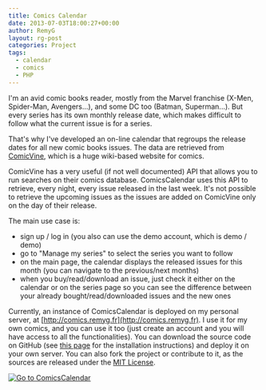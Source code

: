 ```yaml
---
title: Comics Calendar
date: 2013-07-03T18:00:27+00:00
author: RemyG
layout: rg-post
categories: Project
tags:
  - calendar
  - comics
  - PHP
---
```


I'm an avid comic books reader, mostly from the Marvel franchise (X-Men, Spider-Man, Avengers...), and some DC too (Batman, Superman...). But every series has its own monthly release date, which makes difficult to follow what the current issue is for a series.

That's why I've developed an on-line calendar that regroups the release dates for all new comic books issues. The data are retrieved from [ComicVine](http://www.comicvine.com), which is a huge wiki-based website for comics.

<!--more-->

ComicVine has a very useful (if not well documented) API that allows you to run searches on their comics database. ComicsCalendar uses this API to retrieve, every night, every issue released in the last week. It's not possible to retrieve the upcoming issues as the issues are added on ComicVine only on the day of their release.

The main use case is:
* sign up / log in (you also can use the demo account, which is demo / demo)
* go to "Manage my series" to select the series you want to follow
* on the main page, the calendar displays the released issues for this month (you can navigate to the previous/next months)
* when you buy/read/download an issue, just check it either on the calendar or on the series page so you can see the difference between your already bought/read/downloaded issues and the new ones

Currently, an instance of ComicsCalendar is deployed on my personal server, at [http://comics.remyg.fr](http://comics.remyg.fr). I use it for my own comics, and you can use it too (just create an account and you will have access to all the functionalities). You can download the source code on GitHub (see [this page](/projects/comicscalendar/) for the installation instructions) and deploy it on your own server. You can also fork the project or contribute to it, as the sources are released under the [MIT License](http://opensource.org/licenses/MIT).

[![Go to ComicsCalendar](http://remyg.fr/blog/wp-content/uploads/2013/07/comicscalendar-1024x495.png)](http://comics.remyg.fr)

